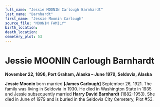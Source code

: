 ```yaml
---
full_name: "Jessie MOONIN Carlough Barnhardt"
last_name: "Barnhardt"
first_name: "Jessie Moonin Carlough"
source_file: "MOONIN FAMILY"
birth_location:
death_location:
cemetery_plot: 53
---
```

# Jessie MOONIN Carlough Barnhardt

**November 22, 1898, Port Graham, Alaska – June 1979, Seldovia, Alaska**

**Jessie Moonin** born married **\[James Carlough\]** September 26,
1921. The family was living in Seldovia in 1930. He died in Washington
State in 1935 and Jessie subsequently married **Harry David Barnhardt**
(1882-1953). She died in June of 1979 and is buried in the Seldovia City
Cemetery, Plot \#53.

